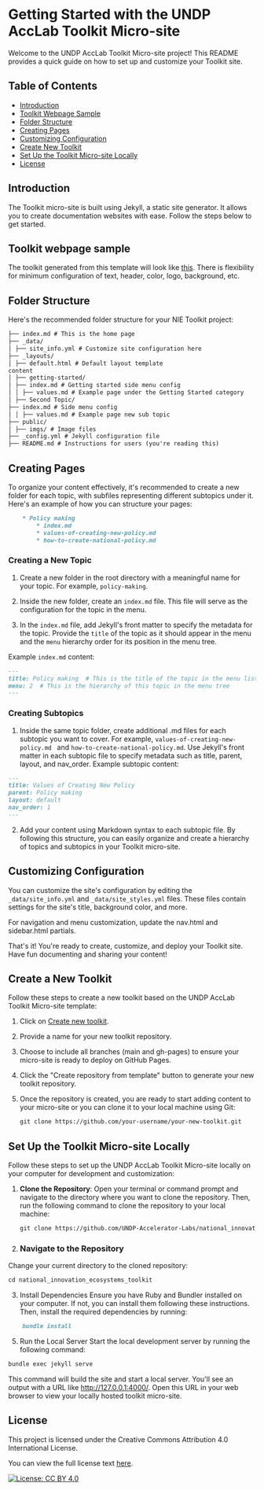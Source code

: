 # Getting Started with the UNDP AccLab Toolkit Micro-site

Welcome to the UNDP AccLab Toolkit Micro-site project! This README provides a quick guide on how to set up and customize your Toolkit site.

## Table of Contents

- [Introduction](#introduction)
- [Toolkit Webpage Sample](#toolkit-webpage-sample)
- [Folder Structure](#folder-structure)
- [Creating Pages](#creating-pages)
- [Customizing Configuration](#customizing-configuration)
- [Create New Toolkit](#create-new-toolkit)
- [Set Up the Toolkit Micro-site Locally](#set-up-the-toolkit-micro-site-locally)
- [License](#license)

## Introduction

The Toolkit micro-site is built using Jekyll, a static site generator. It allows you to create documentation websites with ease. Follow the steps below to get started.

## Toolkit webpage sample
The toolkit generated from this template will look like [this](https://undp-accelerator-labs.github.io/national_innovation_ecosystems_toolkit/). There is flexibility for minimum configuration of text, header, color, logo, background, etc.

## Folder Structure

Here's the recommended folder structure for your NIE Toolkit project:
```markdown
├── index.md # This is the home page
├── _data/
│ ├── site_info.yml # Customize site configuration here
├── _layouts/
│ ├── default.html # Default layout template
content
│ ├── getting-started/
│ ├── index.md # Getting started side menu config
│ │ ├── values.md # Example page under the Getting Started category
│ ├── Second Topic/
├── index.md # Side menu config
│ │ ├── values.md # Example page new sub topic
├── public/
│ ├── imgs/ # Image files
├── _config.yml # Jekyll configuration file
├── README.md # Instructions for users (you're reading this)

``````


## Creating Pages

To organize your content effectively, it's recommended to create a new folder for each topic, with subfiles representing different subtopics under it. Here's an example of how you can structure your pages:

```markdown
    * Policy making
        * index.md
        * values-of-creating-new-policy.md
        * how-to-create-national-policy.md
```


### Creating a New Topic

1. Create a new folder in the root directory with a meaningful name for your topic. For example, `policy-making`.

2. Inside the new folder, create an `index.md` file. This file will serve as the configuration for the topic in the menu.

3. In the `index.md` file, add Jekyll's front matter to specify the metadata for the topic. Provide the `title` of the topic as it should appear in the menu and the `menu` hierarchy order for its position in the menu tree.

Example `index.md` content:

```markdown
---
title: Policy making  # This is the title of the topic in the menu list
menu: 2  # This is the hierarchy of this topic in the menu tree
---
```


### Creating Subtopics
1. Inside the same topic folder, create additional .md files for each subtopic you want to cover. For example, `values-of-creating-new-policy.md ` and `how-to-create-national-policy.md`.
Use Jekyll's front matter in each subtopic file to specify metadata such as title, parent, layout, and nav_order.
Example subtopic content:
```markdown
---
title: Values of Creating New Policy
parent: Policy making
layout: default
nav_order: 1
---
```


2. Add your content using Markdown syntax to each subtopic file.
By following this structure, you can easily organize and create a hierarchy of topics and subtopics in your Toolkit micro-site.



## Customizing Configuration

You can customize the site's configuration by editing the `_data/site_info.yml` and `_data/site_styles.yml` files. These files contain settings for the site's title, background color, and more.

For navigation and menu customization, update the nav.html and sidebar.html partials.

That's it! You're ready to create, customize, and deploy your Toolkit site. Have fun documenting and sharing your content!


## Create a New Toolkit

Follow these steps to create a new toolkit based on the UNDP AccLab Toolkit Micro-site template:

1. Click on [Create new toolkit](https://github.com/UNDP-Accelerator-Labs/national_innovation_ecosystems_toolkit/generate).

2. Provide a name for your new toolkit repository.

3. Choose to include all branches (main and gh-pages) to ensure your micro-site is ready to deploy on GitHub Pages.

4. Click the "Create repository from template" button to generate your new toolkit repository.

5. Once the repository is created, you are ready to start adding content to your micro-site or you can clone it to your local machine using Git:

   ```markdown
   git clone https://github.com/your-username/your-new-toolkit.git
   ```

## Set Up the Toolkit Micro-site Locally

Follow these steps to set up the UNDP AccLab Toolkit Micro-site locally on your computer for development and customization:

1. **Clone the Repository**: Open your terminal or command prompt and navigate to the directory where you want to clone the repository. Then, run the following command to clone the repository to your local machine:

    ```markdown
    git clone https://github.com/UNDP-Accelerator-Labs/national_innovation_ecosystems_toolkit.git
    ```

2. ### Navigate to the Repository

Change your current directory to the cloned repository:

```markdown
cd national_innovation_ecosystems_toolkit
```

3. Install Dependencies
Ensure you have Ruby and Bundler installed on your computer. If not, you can install them following these instructions. Then, install the required dependencies by running:

```markdown
    bundle install
```

5. Run the Local Server
Start the local development server by running the following command:

```markdown
bundle exec jekyll serve 
```

This command will build the site and start a local server. You'll see an output with a URL like http://127.0.0.1:4000/. Open this URL in your web browser to view your locally hosted toolkit micro-site.

## License
This project is licensed under the Creative Commons Attribution 4.0 International License.

You can view the full license text [here](https://creativecommons.org/licenses/by/4.0/legalcode).

[![License: CC BY 4.0](https://img.shields.io/badge/License-CC%20BY%204.0-lightgrey.svg)](https://creativecommons.org/licenses/by/4.0/)
